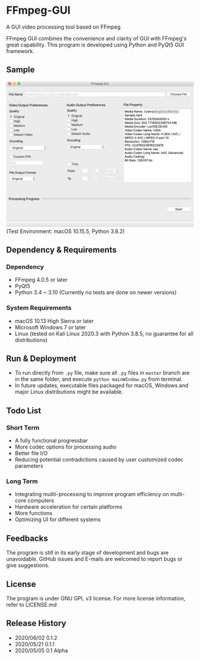 # FFmpeg-GUI

A GUI video processing tool based on FFmpeg

FFmpeg GUI combines the convenience and clarity of GUI with FFmpeg's great capability. This program is developed using Python and PyQt5 GUI framework.

## Sample
![image](https://github.com/Lang-Zhou/FFmpeg-GUI/blob/master/reserved/Sample.png)
(Test Environment: macOS 10.15.5, Python 3.8.2)

## Dependency & Requirements

### Dependency
* FFmpeg 4.0.5 or later
* PyQt5
* Python 3.4 ~ 3.10 (Currently no tests are done on newer versions)

### System Requirements
* macOS 10.13 High Sierra or later
* Microsoft Windows 7 or later
* Linux (tested on Kali Linux 2020.3 with Python 3.8.5, no guarantee for all distributions)

## Run & Deployment
* To run directly from `.py` file, make sure all `.py` files in `master` branch are in the same folder, and execute `python mainWIndow.py` from terminal.
* In future updates, executable files packaged for macOS, Windows and major Linux distributions might be available.

## Todo List
### Short Term
* A fully functional progressbar
* More codec options for processing audio
* Better file I/O
* Reducing potential contradictions caused by user customized codec parameters

### Long Term
* Integrating muliti-processing to improve program efficiency on multi-core computers
* Hardware acceleration for certain platforms
* More functions
* Optimizing UI for different systems

## Feedbacks
The program is still in its early stage of development and bugs are unavoidable. GitHub issues and E-mails are welcomed to report bugs or give suggestions.

## License
The program is under GNU GPL v3 license. For more license information, refer to LICENSE.md

## Release History
* 2020/06/02 0.1.2
* 2020/05/21 0.1.1
* 2020/05/05 0.1 Alpha
